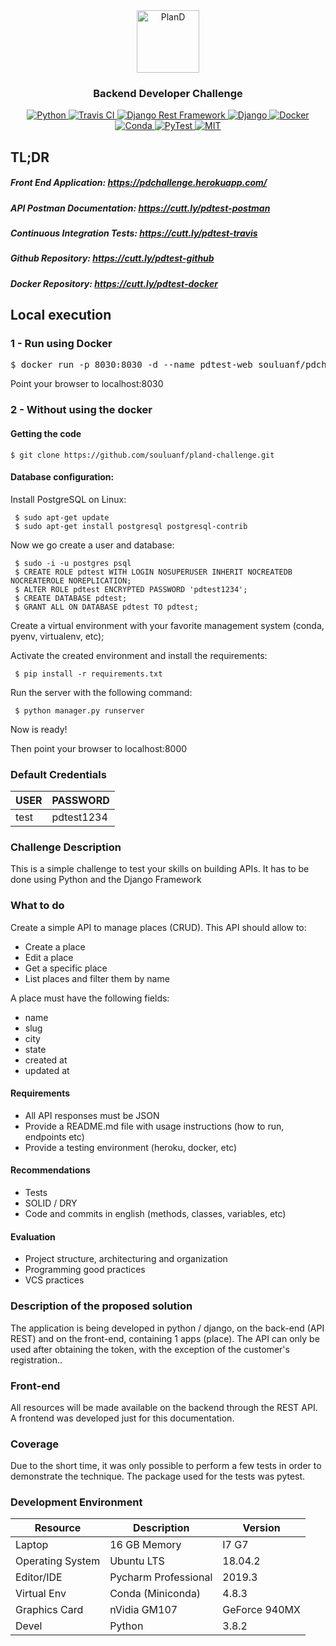 <div align="center">
<a href="https://www.pland.com.br" target="_blank">
    <img src="https://i.imgur.com/oUJQvti.png" height="100px" alt="PlanD"/>
</a>

<h3>Backend Developer Challenge</h3>

<a href="https://www.python.org" target="_blank">
  <img src="https://img.shields.io/badge/devel-Python-brightgreen" alt="Python"/>
</a>

<a href="https://travis-ci.com" target="_blank">
  <img src="https://img.shields.io/badge/ci-Travis-brightgreen" alt="Travis CI"/>
</a>

<a href="https://www.django-rest-framework.org" target="_blank">
  <img src="https://img.shields.io/badge/api-DRF-brightgreen" alt="Django Rest Framework"/>
</a>

<a href="https://www.djangoproject.com" target="_blank">
  <img src="https://img.shields.io/badge/main--framework-Django-brightgreen" alt="Django"/>
</a>

<a href="https://www.docker.com" target="_blank">
  <img src="https://img.shields.io/badge/deploy-Docker|Heroku-brightgreen" alt="Docker"/>
</a>

<a href="https://docs.conda.io/en/latest/miniconda.html" target="_blank">
  <img src="https://img.shields.io/badge/venv-Conda-brightgreen" alt="Conda"/>
</a>

<a href="https://docs.pytest.org/en/latest" target="_blank">
  <img src="https://img.shields.io/badge/coverage-PyTest-brightgreen" alt="PyTest"/>
</a>

<a href="https://opensource.org/licenses/MIT" target="_blank">
  <img src="https://img.shields.io/badge/license-MIT-brightgreen" alt="MIT"/>
</a>

</div>

## TL;DR
##### Front End Application: https://pdchallenge.herokuapp.com/
##### API Postman Documentation: https://cutt.ly/pdtest-postman
##### Continuous Integration Tests: https://cutt.ly/pdtest-travis
##### Github Repository: https://cutt.ly/pdtest-github
##### Docker Repository: https://cutt.ly/pdtest-docker

## Local execution

### 1 - Run using Docker
<pre>
$ docker run -p 8030:8030 -d --name pdtest-web souluanf/pdchallenge:1.0
</pre>
Point your browser to localhost:8030

### 2 -  Without using the docker
#### Getting the code

```
$ git clone https://github.com/souluanf/pland-challenge.git
```
#### Database configuration:

Install PostgreSQL on Linux:
<pre>
<code> $ sudo apt-get update </code>
<code> $ sudo apt-get install postgresql postgresql-contrib</code></pre>

Now we go create a user and database:
<pre>
<code> $ sudo -i -u postgres psql</code>
<code> $ CREATE ROLE pdtest WITH LOGIN NOSUPERUSER INHERIT NOCREATEDB NOCREATEROLE NOREPLICATION;</code>
<code> $ ALTER ROLE pdtest ENCRYPTED PASSWORD 'pdtest1234';</code>
<code> $ CREATE DATABASE pdtest;</code>
<code> $ GRANT ALL ON DATABASE pdtest TO pdtest;</code>
</pre>

Create a virtual environment with your favorite management system (conda, pyenv, virtualenv, etc);

Activate the created environment and install the requirements:
<pre><code> $ pip install -r requirements.txt </code></pre>

Run the server with the following command:

<pre><code> $ python manager.py runserver </code></pre>
Now is ready!

Then point your browser to localhost:8000

###  Default Credentials

<table>
    <thead>
        <tr class="table100-head">
            <th class="column1">USER</th>
            <th class="column2">PASSWORD</th>
        </tr>
    </thead>
    <tbody>
            <tr>
                <td class="column1">test</td>
                <td class="column2">pdtest1234</td>
            </tr>
    </tbody>
</table>


###  Challenge Description
This is a simple challenge to test your skills on building APIs.
It has to be done using Python and the Django Framework

### What to do

Create a simple API to manage places (CRUD). This API should allow to:

- Create a place
- Edit a place
- Get a specific place
- List places and filter them by name

A place must have the following fields:

- name
- slug
- city
- state
- created at
- updated at

#### Requirements
- All API responses must be JSON
- Provide a README.md file with usage instructions (how to run, endpoints etc)
- Provide a testing environment (heroku, docker, etc)

#### Recommendations
- Tests
- SOLID / DRY
- Code and commits in english (methods, classes, variables, etc)

#### Evaluation
- Project structure, architecturing and organization
- Programming good practices
- VCS practices

### Description of the proposed solution
The application is being developed in python / django, on the back-end (API REST) ​​and on the front-end, containing 1 apps (place). The API can only be used after obtaining the token, with the exception of the customer's registration..

### Front-end
All resources will be made available on the backend through the REST API. A frontend was developed just for this documentation.


### Coverage
Due to the short time, it was only possible to perform a few tests in order to demonstrate the technique. The package used for the tests was pytest.

### Development Environment


<table>
    <thead>
        <tr class="table100-head">
            <th class="column1">Resource</th>
            <th class="column2">Description</th>
            <th class="column3">Version</th>
        </tr>
    </thead>
    <tbody>
            <tr>
                <td class="column1">Laptop</td>
                <td class="column2">16 GB Memory</td>
                <td class="column3">I7 G7</td>
            </tr>
            <tr>
                <td class="column1">Operating System</td>
                <td class="column2">Ubuntu LTS</td>
                <td class="column3">18.04.2</td>
            </tr>
            <tr>
                <td class="column1">Editor/IDE</td>
                <td class="column2">Pycharm Professional</td>
                <td class="column3">2019.3</td>
            </tr>
            <tr>
                <td class="column1">Virtual Env</td>
                <td class="column2">Conda (Miniconda) </td>
                <td class="column3">4.8.3</td>
            </tr>
            <tr>
                <td class="column1">Graphics Card</td>
                <td class="column2">nVidia GM107 </td>
                <td class="column3">GeForce 940MX</td>
            </tr>
            <tr>
                <td class="column1">Devel</td>
                <td class="column2">Python</td>
                <td class="column3">3.8.2</td>
            </tr>
    </tbody>
</table>
